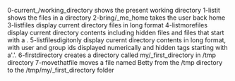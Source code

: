 0-current_/working_directory shows the present working directory
1-listit shows the files in a directory
2-bring/_me_home takes the user back home
3-listfiles display current directory files in long format
4-listmorefiles display current directory contents including hidden files and files that start with a .
5-listfilesdigitonly display curernt directory contents in long format, with user and group ids displayed numerically and hidden tags starting with a'.'.
6-firstdirectory creates a directory called my/_first_directory in /tmp directory
7-movethatfile moves a file named Betty from the /tmp directory to the /tmp/my/_first_directory folder
 
